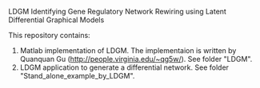 LDGM
Identifying Gene Regulatory Network Rewiring using Latent Differential Graphical Models

This repository contains:
1) Matlab implementation of LDGM. The implementaion is written by Quanquan Gu (http://people.virginia.edu/~qg5w/). See folder "LDGM".
2) LDGM application to generate a differential network. See folder "Stand_alone_example_by_LDGM".
